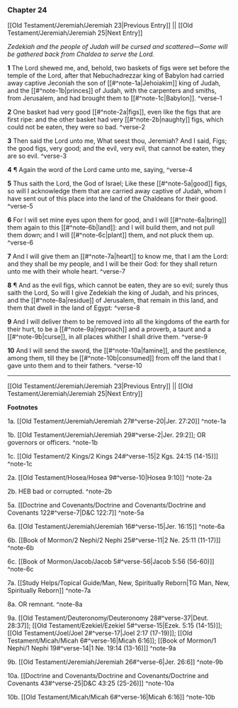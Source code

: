 ### Chapter 24

[[Old Testament/Jeremiah/Jeremiah 23|Previous Entry]]  ||  [[Old Testament/Jeremiah/Jeremiah 25|Next Entry]]

*Zedekiah and the people of Judah will be cursed and scattered—Some will be gathered back from Chaldea to serve the Lord.*

**1**  The Lord shewed me, and, behold, two baskets of figs were set before the temple of the Lord, after that Nebuchadrezzar king of Babylon had carried away captive Jeconiah the son of [[#^note-1a|Jehoiakim]] king of Judah, and the [[#^note-1b|princes]] of Judah, with the carpenters and smiths, from Jerusalem, and had brought them to [[#^note-1c|Babylon]]. ^verse-1

**2**  One basket had very good [[#^note-2a|figs]], even like the figs that are first ripe: and the other basket had very [[#^note-2b|naughty]] figs, which could not be eaten, they were so bad. ^verse-2

**3**  Then said the Lord unto me, What seest thou, Jeremiah? And I said, Figs; the good figs, very good; and the evil, very evil, that cannot be eaten, they are so evil. ^verse-3

**4**  ¶ Again the word of the Lord came unto me, saying, ^verse-4

**5**  Thus saith the Lord, the God of Israel; Like these [[#^note-5a|good]] figs, so will I acknowledge them that are carried away captive of Judah, whom I have sent out of this place into the land of the Chaldeans for their good. ^verse-5

**6**  For I will set mine eyes upon them for good, and I will [[#^note-6a|bring]] them again to this [[#^note-6b|land]]: and I will build them, and not pull them down; and I will [[#^note-6c|plant]] them, and not pluck them up. ^verse-6

**7**  And I will give them an [[#^note-7a|heart]] to know me, that I am the Lord: and they shall be my people, and I will be their God: for they shall return unto me with their whole heart. ^verse-7

**8**  ¶ And as the evil figs, which cannot be eaten, they are so evil; surely thus saith the Lord, So will I give Zedekiah the king of Judah, and his princes, and the [[#^note-8a|residue]] of Jerusalem, that remain in this land, and them that dwell in the land of Egypt: ^verse-8

**9**  And I will deliver them to be removed into all the kingdoms of the earth for their hurt, to be a [[#^note-9a|reproach]] and a proverb, a taunt and a [[#^note-9b|curse]], in all places whither I shall drive them. ^verse-9

**10**  And I will send the sword, the [[#^note-10a|famine]], and the pestilence, among them, till they be [[#^note-10b|consumed]] from off the land that I gave unto them and to their fathers. ^verse-10


---
[[Old Testament/Jeremiah/Jeremiah 23|Previous Entry]]  ||  [[Old Testament/Jeremiah/Jeremiah 25|Next Entry]]


**Footnotes**


1a. [[Old Testament/Jeremiah/Jeremiah 27#^verse-20|Jer. 27:20]] ^note-1a

1b. [[Old Testament/Jeremiah/Jeremiah 29#^verse-2|Jer. 29:2]]; OR governors or officers.  ^note-1b

1c. [[Old Testament/2 Kings/2 Kings 24#^verse-15|2 Kgs. 24:15 (14-15)]] ^note-1c

2a. [[Old Testament/Hosea/Hosea 9#^verse-10|Hosea 9:10]] ^note-2a

2b. HEB bad or corrupted. ^note-2b

5a. [[Doctrine and Covenants/Doctrine and Covenants/Doctrine and Covenants 122#^verse-7|D&C 122:7]] ^note-5a

6a. [[Old Testament/Jeremiah/Jeremiah 16#^verse-15|Jer. 16:15]] ^note-6a

6b. [[Book of Mormon/2 Nephi/2 Nephi 25#^verse-11|2 Ne. 25:11 (11-17)]] ^note-6b

6c. [[Book of Mormon/Jacob/Jacob 5#^verse-56|Jacob 5:56 (56-60)]] ^note-6c

7a. [[Study Helps/Topical Guide/Man, New, Spiritually Reborn|TG Man, New, Spiritually Reborn]] ^note-7a

8a. OR remnant. ^note-8a

9a. [[Old Testament/Deuteronomy/Deuteronomy 28#^verse-37|Deut. 28:37]]; [[Old Testament/Ezekiel/Ezekiel 5#^verse-15|Ezek. 5:15 (14-15)]]; [[Old Testament/Joel/Joel 2#^verse-17|Joel 2:17 (17-19)]]; [[Old Testament/Micah/Micah 6#^verse-16|Micah 6:16]]; [[Book of Mormon/1 Nephi/1 Nephi 19#^verse-14|1 Ne. 19:14 (13-16)]] ^note-9a

9b. [[Old Testament/Jeremiah/Jeremiah 26#^verse-6|Jer. 26:6]] ^note-9b

10a. [[Doctrine and Covenants/Doctrine and Covenants/Doctrine and Covenants 43#^verse-25|D&C 43:25 (25-26)]] ^note-10a

10b. [[Old Testament/Micah/Micah 6#^verse-16|Micah 6:16]] ^note-10b